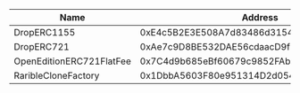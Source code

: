  Name | Address | Url
 --- | --- | ---
 DropERC1155 | 0xE4c5B2E3E508A7d83486d31541Abf6F4a875F27f | https://apescan.io/address/0xE4c5B2E3E508A7d83486d31541Abf6F4a875F27f
 DropERC721 | 0xAe7c9D8BE532DAE56cdaacD9f91D17243CB8a91E | https://apescan.io/address/0xAe7c9D8BE532DAE56cdaacD9f91D17243CB8a91E
 OpenEditionERC721FlatFee | 0x7C4d9b685eBf60679c9852FAb4caa97781f79DEF | https://apescan.io/address/0x7C4d9b685eBf60679c9852FAb4caa97781f79DEF
 RaribleCloneFactory | 0x1DbbA5603F80e951314D2d0549cbbAa9D781DbE6 | https://apescan.io/address/0x1DbbA5603F80e951314D2d0549cbbAa9D781DbE6
